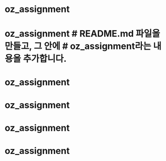 # oz_assignment
# oz_assignment # README.md 파일을 만들고, 그 안에 # oz_assignment라는 내용을 추가합니다.
# oz_assignment
# oz_assignment
# oz_assignment
# oz_assignment
